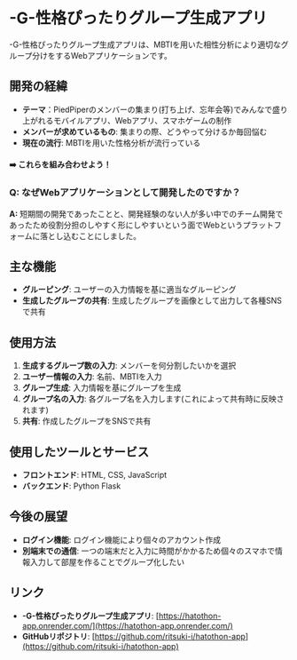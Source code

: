 # -G-性格ぴったりグループ生成アプリ

-G-性格ぴったりグループ生成アプリは、MBTIを用いた相性分析により適切なグループ分けをするWebアプリケーションです。

## 開発の経緯

- **テーマ**：PiedPiperのメンバーの集まり(打ち上げ、忘年会等)でみんなで盛り上がれるモバイルアプリ、Webアプリ、スマホゲームの制作
- **メンバーが求めているもの**: 集まりの際、どうやって分けるか毎回悩む
- **現在の流行**: MBTIを用いた性格分析が流行っている

#### ➡️ これらを組み合わせよう！

### Q: なぜWebアプリケーションとして開発したのですか？

**A:** 短期間の開発であったことと、開発経験のない人が多い中でのチーム開発であったため役割分担のしやすく形にしやすいという面でWebというプラットフォームに落とし込むことにしました。

## 主な機能

- **グルーピング**: ユーザーの入力情報を基に適当なグルーピング
- **生成したグループの共有**: 生成したグループを画像として出力して各種SNSで共有

## 使用方法

1. **生成するグループ数の入力**: メンバーを何分割したいかを選択
2. **ユーザー情報の入力**: 名前、MBTIを入力
3. **グループ生成**: 入力情報を基にグループを生成
4. **グループ名の入力**: 各グループ名を入力します(これによって共有時に反映されます)
5. **共有**: 作成したグループをSNSで共有

## 使用したツールとサービス

- **フロントエンド**: HTML, CSS, JavaScript
- **バックエンド**: Python Flask

## 今後の展望

- **ログイン機能**: ログイン機能により個々のアカウント作成
- **別端末での通信**: 一つの端末だと入力に時間がかかるため個々のスマホで情報入力して部屋を作ることでグループ化したい

## リンク

- **-G-性格ぴったりグループ生成アプリ**: [https://hatothon-app.onrender.com/](https://hatothon-app.onrender.com/)
- **GitHubリポジトリ**: [https://github.com/ritsuki-i/hatothon-app](https://github.com/ritsuki-i/hatothon-app)
